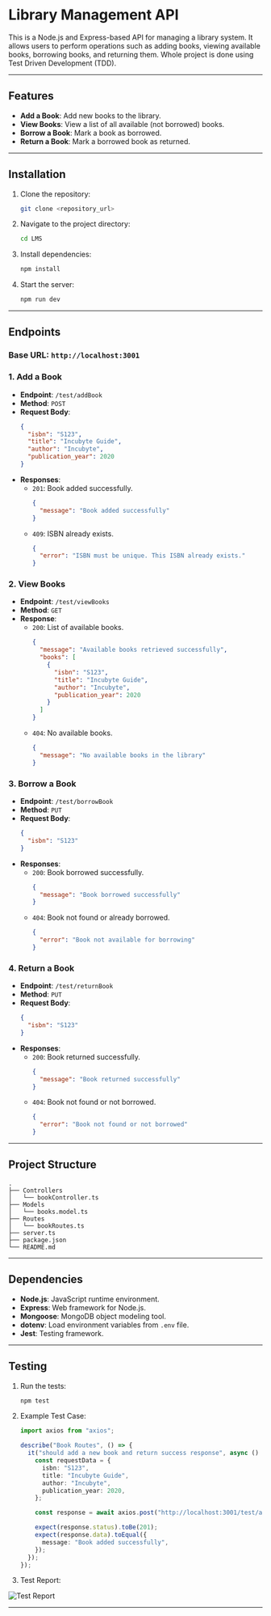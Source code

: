 # Library Management API

This is a Node.js and Express-based API for managing a library system. It allows users to perform operations such as adding books, viewing available books, borrowing books, and returning them.
Whole project is done using Test Driven Development (TDD).

---

## Features

- **Add a Book**: Add new books to the library.
- **View Books**: View a list of all available (not borrowed) books.
- **Borrow a Book**: Mark a book as borrowed.
- **Return a Book**: Mark a borrowed book as returned.

---

## Installation

1. Clone the repository:
   ```bash
   git clone <repository_url>
   ```

2. Navigate to the project directory:
   ```bash
   cd LMS
   ```

3. Install dependencies:
   ```bash
   npm install
   ```

4. Start the server:
   ```bash
   npm run dev
   ```

---

## Endpoints

### Base URL: `http://localhost:3001`

### 1. Add a Book
- **Endpoint**: `/test/addBook`
- **Method**: `POST`
- **Request Body**:
  ```json
  {
    "isbn": "S123",
    "title": "Incubyte Guide",
    "author": "Incubyte",
    "publication_year": 2020
  }
  ```
- **Responses**:
  - `201`: Book added successfully.
    ```json
    {
      "message": "Book added successfully"
    }
    ```
  - `409`: ISBN already exists.
    ```json
    {
      "error": "ISBN must be unique. This ISBN already exists."
    }
    ```

### 2. View Books
- **Endpoint**: `/test/viewBooks`
- **Method**: `GET`
- **Response**:
  - `200`: List of available books.
    ```json
    {
      "message": "Available books retrieved successfully",
      "books": [
        {
          "isbn": "S123",
          "title": "Incubyte Guide",
          "author": "Incubyte",
          "publication_year": 2020
        }
      ]
    }
    ```
  - `404`: No available books.
    ```json
    {
      "message": "No available books in the library"
    }
    ```

### 3. Borrow a Book
- **Endpoint**: `/test/borrowBook`
- **Method**: `PUT`
- **Request Body**:
  ```json
  {
    "isbn": "S123"
  }
  ```
- **Responses**:
  - `200`: Book borrowed successfully.
    ```json
    {
      "message": "Book borrowed successfully"
    }
    ```
  - `404`: Book not found or already borrowed.
    ```json
    {
      "error": "Book not available for borrowing"
    }
    ```

### 4. Return a Book
- **Endpoint**: `/test/returnBook`
- **Method**: `PUT`
- **Request Body**:
  ```json
  {
    "isbn": "S123"
  }
  ```
- **Responses**:
  - `200`: Book returned successfully.
    ```json
    {
      "message": "Book returned successfully"
    }
    ```
  - `404`: Book not found or not borrowed.
    ```json
    {
      "error": "Book not found or not borrowed"
    }
    ```

---

## Project Structure

```
.
├── Controllers
│   └── bookController.ts
├── Models
│   └── books.model.ts
├── Routes
│   └── bookRoutes.ts
├── server.ts
├── package.json
└── README.md
```

---

## Dependencies

- **Node.js**: JavaScript runtime environment.
- **Express**: Web framework for Node.js.
- **Mongoose**: MongoDB object modeling tool.
- **dotenv**: Load environment variables from `.env` file.
- **Jest**: Testing framework.

---

## Testing

1. Run the tests:
   ```bash
   npm test
   ```

2. Example Test Case:
   ```typescript
   import axios from "axios";

   describe("Book Routes", () => {
     it("should add a new book and return success response", async () => {
       const requestData = {
         isbn: "S123",
         title: "Incubyte Guide",
         author: "Incubyte",
         publication_year: 2020,
       };

       const response = await axios.post("http://localhost:3001/test/addBook", requestData);

       expect(response.status).toBe(201);
       expect(response.data).toEqual({
         message: "Book added successfully",
       });
     });
   });
   ```
3. Test Report:
   
![Test Report](https://github.com/user-attachments/assets/26a4674e-7997-4bdf-ab7b-9e83cb626f53)

---

